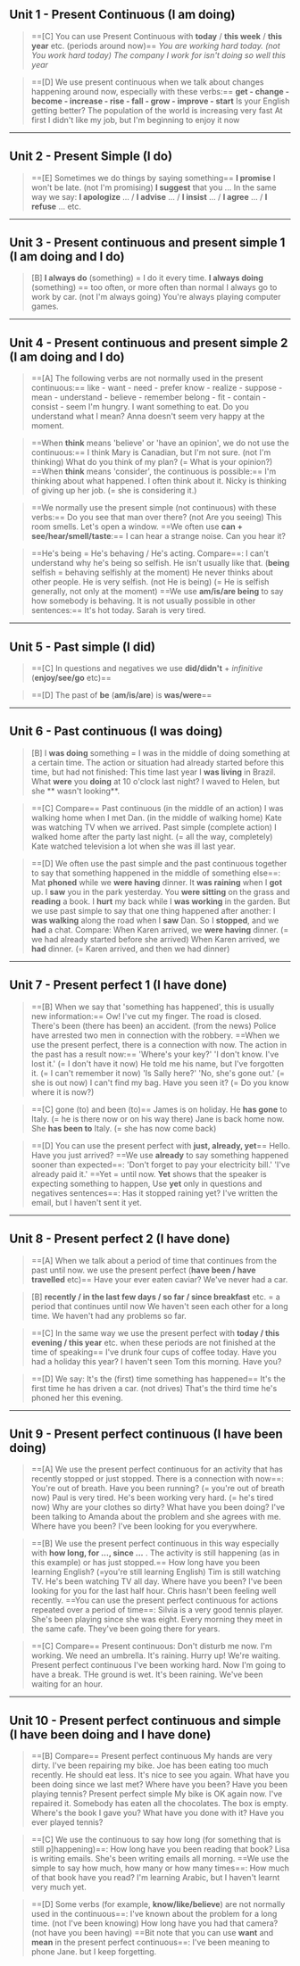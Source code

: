 ## Unit 1 - Present Continuous (I am doing)

>==[C] You can use Present Continuous with **today** / **this week** / **this year** etc. (periods around now)==
>*You are working hard today. (not You work hard today)*
>*The company I work for isn't doing so well this year*

>==[D] We use present continuous when we talk about changes happening around now, especially with these verbs:==
>**get - change - become - increase - rise - fall - grow - improve - start**
>	Is your English getting better?
>	The population of the world is increasing very fast
>	At first I didn't like my job, but I'm beginning to enjoy it now

---

## Unit 2 - Present Simple (I do)

>==[E] Sometimes we do things by saying something==
>	**I promise** I won't be late. (not I'm promising)
>	**I suggest** that you ...
>In the same way we say: **I apologize** ... /  **I advise** ... / **I insist** ... / **I agree** ... / **I refuse** ... etc.

---

## Unit 3 - Present continuous and present simple 1 (I am doing and I do)

>[B] **I always do** (something) = I do it every time.
> **I always doing** (something) == too often, or more often than normal
> I always go to work by car. (not I'm always going)
> You're always playing computer games.

---

## Unit 4 - Present continuous and present simple 2 (I am doing and I do)

>==[A] The following verbs are not normally used in the present continuous:==
>like - want - need - prefer
>know - realize - suppose - mean - understand - believe - remember
>belong - fit - contain - consist - seem
>	I'm hungry. I want something to eat.
>	Do you understand what I mean?
>	Anna doesn't seem very happy at the moment.

>==When **think** means 'believe' or 'have an opinion', we do not use the continuous:==
>	I think Mary is Canadian, but I'm not sure. (not I'm thinking)
>	What do you think of my plan? (= What is your opinion?)
>==When **think** means 'consider', the continuous is possible:==
>	I'm thinking about what happened. I often think about it.
>	Nicky is thinking of giving up her job. (= she is considering it.)

>==We normally use the present simple (not continuous) with these verbs:==
>	Do you see that man over there? (not Are you seeing)
>	This room smells. Let's open a window.
>==We often use **can + see/hear/smell/taste**:==
>	I can hear a strange noise. Can you hear it?

>==He's being = He's behaving / He's acting. Compare==:
>	I can't understand why he's being so selfish. He isn't usually like that. (**being** selfish = behaving selfishly at the moment)
>	He never thinks about other people. He is very selfish. (not He is being) (= He is selfish generally, not only at the moment)
>==We use **am/is/are being** to say how somebody is behaving. It is not usually possible in other sentences:==
>	It's hot today.
>	Sarah is very tired.

---

## Unit 5 - Past simple (I did)

>==[C] In questions and negatives we use **did/didn't** + *infinitive* (**enjoy/see/go** etc)==

>==[D] The past of **be** (**am/is/are**) is **was/were**==

---

## Unit 6 - Past continuous (I was doing)

>[B] I **was doing** something = I was in the middle of doing something at a certain time. The action or situation had already started before this time, but had not finished:
>	This time last year I **was living** in Brazil.
>	What **were** you **doing** at 10 o'clock last night?
>	I waved to Helen, but she ** wasn't looking**.

>==[C] Compare==
>Past continuous (in the middle of an action)
>	I was walking home when I met Dan. (in the middle of walking home)
>	Kate was watching TV when we arrived.
>Past simple (complete action)
>	I walked home after the party last night. (= all the way, completely)
>	Kate watched television a lot when she was ill last year.	

>==[D] We often use the past simple and the past continuous together to say that something happened in the middle of something else==:
>	Mat **phoned** while we **were having** dinner.
>	It **was raining** when I **got** up.
>	I **saw** you in the park yesterday. You **were sitting** on the grass and **reading** a book.
>	I **hurt** my back while I **was working** in the garden.
>But we use past simple to say that one thing happened after another:
>	I **was walking** along the road when I **saw** Dan. So I **stopped**, and we **had** a chat.
>Compare:
>	When Karen arrived, we **were having** dinner. (= we had already started before she arrived)
>	When Karen arrived, we **had** dinner. (= Karen arrived, and then we had dinner)

---

## Unit 7 - Present perfect 1 (I have done)

>==[B] When we say that 'something has happened', this is usually new information:==
>	Ow! I've cut my finger.
>	The road is closed. There's been (there has been) an accident.
>	(from the news) Police have arrested two men in connection with the robbery.
>==When we use the present perfect, there is a connection with now. The action in the past has a result now:==
>	'Where's your key?' 'I don't know. I've lost it.' (= I don't have it now)
>	He told me his name, but I've forgotten it. (= I can't remember it now)
>	'Is Sally here?' 'No, she's gone out.' (= she is out now)
>	I can't find my bag. Have you seen it? (= Do you know where it is now?)

>==[C] gone (to) and been (to)==
>	James is on holiday. He **has gone** to Italy. (= he is there now or on his way there)
>	Jane is back home now. She **has been to** Italy. (= she has now come back)

>==[D] You can use the present perfect with **just, already, yet**==
>	Hello. Have you just arrived?
>==We use **already** to say something happened sooner than expected==:
>	'Don't forget to pay your electricity bill.' 'I've already paid it.'
>==Yet = until now. **Yet** shows that the speaker is expecting something to happen, Use **yet** only in questions and negatives sentences==:
>	Has it stopped raining yet?
>	I've written the email, but I haven't sent it yet.

---

## Unit 8 - Present perfect 2 (I have done)

>==[A] When we talk about a period of time that continues from the past until now. we use the present perfect (**have been / have travelled** etc)==
>	Have your ever eaten caviar?
>	We've never had a car.

>[B] **recently / in the last few days / so far / since breakfast** etc. = a period that continues until now
>	We haven't seen each other for a long time.
>	We haven't had any problems so far.

>==[C] In the same way we use the present perfect with **today / this evening / this year** etc. when these periods are not finished at the time of speaking==
>	I've drunk four cups of coffee today.
>	Have you had a holiday this year?
>	I haven't seen Tom this morning. Have you?

>==[D] We say: It's the (first) time something has happened==
>	It's the first time he has driven a car. (not drives)
>	That's the third time he's phoned her this evening.

---

## Unit 9 - Present perfect continuous (I have been doing)

>==[A] We use the present perfect continuous for an activity that has recently stopped or just stopped. There is a connection with now==:
>	You're out of breath. Have you been running? (= you're out of breath now)
>	Paul is very tired. He's been working very hard. (= he's tired now)
>	Why are your clothes so dirty? What have you been doing? 
>	I've been talking to Amanda about the problem and she agrees with me.
>	Where have you been? I've been looking for you everywhere.

>==[B] We use the present perfect continuous in this way especially with **how long, for ..., since ...** . The activity is still happening (as in this example) or has just stopped.==
>	How long have you been learning English? (=you're still learning English)
>	Tim is still watching TV. He's been watching TV all day.
>	Where have you been? I've been looking for you for the last half hour.
>	Chris hasn't been feeling well recently.
>==You can use the present perfect continuous for actions repeated over a period of time==:
>	Silvia is a very good tennis player. She's been playing since she was eight.
>	Every morning they meet in the same cafe. They've been going there for years.

>==[C] Compare==
>Present continuous:
>	Don't disturb me now. I'm working.
>	We need an umbrella. It's raining.
>	Hurry up! We're waiting.
>Present perfect continuous
>	I've been working hard. Now I'm going to have a break.
>	THe ground is wet. It's been raining.
>	We've been waiting for an hour.

---

## Unit 10 - Present perfect continuous and simple (I have been doing and I have done)

>==[B] Compare==
>Present perfect continuous
>	My hands are very dirty. I've been repairing my bike.
>	Joe has been eating too much recently. He should eat less.
>	It's nice to see you again. What have you been doing since we last met?
>	Where have you been? Have you been playing tennis?
>Present perfect simple
>	My bike is OK again now. I've repaired it.
>	Somebody has eaten all the chocolates. The box is empty.
>	Where's the book I gave you? What have you done with it?
>	Have you ever played tennis?

>==[C] We use the continuous to say how long (for something that is still p]happening)==:
>	How long have you been reading that book?
>	Lisa is writing emails. She's been writing emails all morning.
>==We use the simple to say how much, how many or how many times==:
>	How much of that book have you read?
>	I'm learning Arabic, but I haven't learnt very much yet.

>==[D] Some verbs (for example, **know/like/believe**) are not normally used in the continuous==:
>	I've known about the problem for a long time. (not I've been knowing)
>	How long have you had that camera? (not have you been having)
>==Bit note that you can use **want** and **mean** in the present perfect continuous==:
>	I've been meaning to phone Jane. but I keep forgetting.

